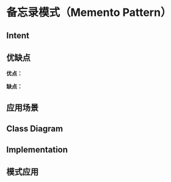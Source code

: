 # 备忘录模式（Memento Pattern）

## Intent

## 优缺点

**优点：**

**缺点：**

## 应用场景

## Class Diagram

## Implementation

## 模式应用
